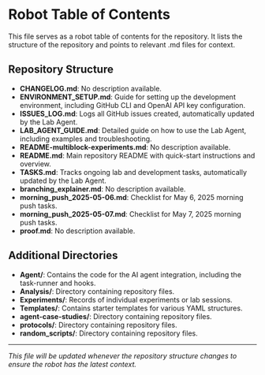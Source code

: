 # Robot Table of Contents

This file serves as a robot table of contents for the repository. It lists the structure of the repository and points to relevant .md files for context.

## Repository Structure

- **CHANGELOG.md**: No description available.
- **ENVIRONMENT_SETUP.md**: Guide for setting up the development environment, including GitHub CLI and OpenAI API key configuration.
- **ISSUES_LOG.md**: Logs all GitHub issues created, automatically updated by the Lab Agent.
- **LAB_AGENT_GUIDE.md**: Detailed guide on how to use the Lab Agent, including examples and troubleshooting.
- **README-multiblock-experiments.md**: No description available.
- **README.md**: Main repository README with quick-start instructions and overview.
- **TASKS.md**: Tracks ongoing lab and development tasks, automatically updated by the Lab Agent.
- **branching_explainer.md**: No description available.
- **morning_push_2025-05-06.md**: Checklist for May 6, 2025 morning push tasks.
- **morning_push_2025-05-07.md**: Checklist for May 7, 2025 morning push tasks.
- **proof.md**: No description available.

## Additional Directories

- **Agent/**: Contains the code for the AI agent integration, including the task-runner and hooks.
- **Analysis/**: Directory containing repository files.
- **Experiments/**: Records of individual experiments or lab sessions.
- **Templates/**: Contains starter templates for various YAML structures.
- **agent-case-studies/**: Directory containing repository files.
- **protocols/**: Directory containing repository files.
- **random_scripts/**: Directory containing repository files.

---

_This file will be updated whenever the repository structure changes to ensure the robot has the latest context._